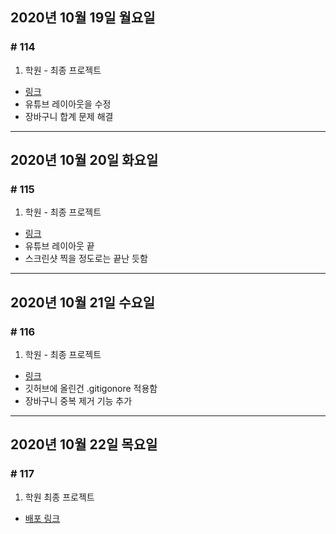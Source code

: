 ## 2020년 10월 19일 월요일
### # 114
1. 학원 - 최종 프로젝트
- [링크](https://bitbucket.org/procyon0/ex/commits/10e0d8c758829d6f0c6599065732e83853840350)
- 유튜브 레이아웃을 수정
- 장바구니 합계 문제 해결
---
## 2020년 10월 20일 화요일
### # 115
1. 학원 - 최종 프로젝트
- [링크](https://bitbucket.org/procyon0/ex/commits/dec7da18cdfa755ffbd45b8405b118a3abb810f1)
- 유튜브 레이아웃 끝
- 스크린샷 찍을 정도로는 끝난 듯함
---
## 2020년 10월 21일 수요일
### # 116
1. 학원 - 최종 프로젝트
- [링크](https://bitbucket.org/procyon0/ex/commits/47303f6c1b3aa0fdc44f4f0930ddc51d2830a789)
- 깃허브에 올린건 .gitigonore 적용함
- 장바구니 중복 제거 기능 추가
---
## 2020년 10월 22일 목요일
### # 117
1. 학원 최종 프로젝트
- [배포 링크](http://ec2-3-35-49-233.ap-northeast-2.compute.amazonaws.com:8080/)

